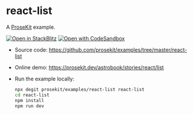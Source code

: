 # react-list

A [ProseKit](https://prosekit.dev) example.

[![Open in StackBlitz](https://developer.stackblitz.com/img/open_in_stackblitz.svg)](https://stackblitz.com/github/prosekit/examples/tree/master/react-list)
[![Open with CodeSandbox](https://assets.codesandbox.io/github/button-edit-lime.svg)](https://codesandbox.io/p/sandbox/github/prosekit/examples/tree/master/react-list)

- Source code: https://github.com/prosekit/examples/tree/master/react-list
- Online demo: https://prosekit.dev/astrobook/stories/react/list
- Run the example locally:

  ```bash
  npx degit prosekit/examples/react-list react-list
  cd react-list
  npm install
  npm run dev
  ```
